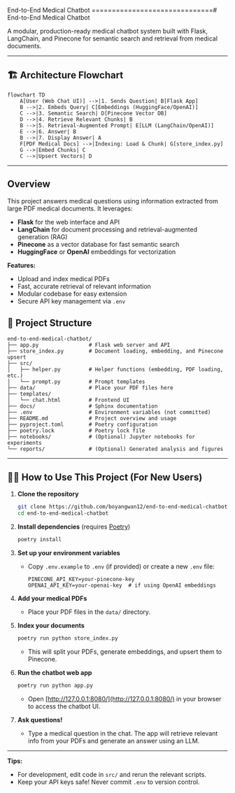 End-to-End Medical Chatbot
==============================# End-to-End Medical Chatbot

A modular, production-ready medical chatbot system built with Flask, LangChain, and Pinecone for semantic search and retrieval from medical documents.

---

## 🏗️ Architecture Flowchart

```mermaid
flowchart TD
    A[User (Web Chat UI)] -->|1. Sends Question| B[Flask App]
    B -->|2. Embeds Query| C[Embeddings (HuggingFace/OpenAI)]
    C -->|3. Semantic Search| D[Pinecone Vector DB]
    D -->|4. Retrieve Relevant Chunks| B
    B -->|5. Retrieval-Augmented Prompt| E[LLM (LangChain/OpenAI)]
    E -->|6. Answer| B
    B -->|7. Display Answer| A
    F[PDF Medical Docs] -->|Indexing: Load & Chunk| G[store_index.py]
    G -->|Embed Chunks| C
    C -->|Upsert Vectors| D
```

---

## Overview
This project answers medical questions using information extracted from large PDF medical documents. It leverages:
- **Flask** for the web interface and API
- **LangChain** for document processing and retrieval-augmented generation (RAG)
- **Pinecone** as a vector database for fast semantic search
- **HuggingFace** or **OpenAI** embeddings for vectorization

**Features:**
- Upload and index medical PDFs
- Fast, accurate retrieval of relevant information
- Modular codebase for easy extension
- Secure API key management via `.env`

## 📁 Project Structure

```
end-to-end-medical-chatbot/
├── app.py                # Flask web server and API
├── store_index.py        # Document loading, embedding, and Pinecone upsert
├── src/
│   ├── helper.py         # Helper functions (embedding, PDF loading, etc.)
│   └── prompt.py         # Prompt templates
├── data/                 # Place your PDF files here
├── templates/
│   └── chat.html         # Frontend UI
├── docs/                 # Sphinx documentation
├── .env                  # Environment variables (not committed)
├── README.md             # Project overview and usage
├── pyproject.toml        # Poetry configuration
├── poetry.lock           # Poetry lock file
├── notebooks/            # (Optional) Jupyter notebooks for experiments
└── reports/              # (Optional) Generated analysis and figures
```

---

## 👩‍💻 How to Use This Project (For New Users)

1. **Clone the repository**
    ```bash
    git clone https://github.com/boyangwan12/end-to-end-medical-chatbot.git
    cd end-to-end-medical-chatbot
    ```

2. **Install dependencies** (requires [Poetry](https://python-poetry.org/docs/#installation))
    ```bash
    poetry install
    ```

3. **Set up your environment variables**
    - Copy `.env.example` to `.env` (if provided) or create a new `.env` file:
      ```
      PINECONE_API_KEY=your-pinecone-key
      OPENAI_API_KEY=your-openai-key  # if using OpenAI embeddings
      ```

4. **Add your medical PDFs**
    - Place your PDF files in the `data/` directory.

5. **Index your documents**
    ```bash
    poetry run python store_index.py
    ```
    - This will split your PDFs, generate embeddings, and upsert them to Pinecone.

6. **Run the chatbot web app**
    ```bash
    poetry run python app.py
    ```
    - Open [http://127.0.0.1:8080/](http://127.0.0.1:8080/) in your browser to access the chatbot UI.

7. **Ask questions!**
    - Type a medical question in the chat. The app will retrieve relevant info from your PDFs and generate an answer using an LLM.

---

**Tips:**
- For development, edit code in `src/` and rerun the relevant scripts.
- Keep your API keys safe! Never commit `.env` to version control.
